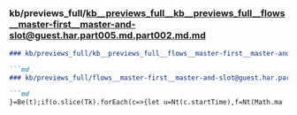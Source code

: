 ### kb/previews_full/kb__previews_full__kb__previews_full__flows__master-first__master-and-slot@guest.har.part005.md.part002.md.md

```md
### kb/previews_full/kb__previews_full__flows__master-first__master-and-slot@guest.har.part005.md.part002.md

```md
### kb/previews_full/flows__master-first__master-and-slot@guest.har.part005.md (part 002)

```md
}=Be(t);if(o.slice(Tk).forEach(c=>{let u=Nt(c.startTime),f=Nt(Math.ma
```

```

```

```
